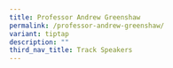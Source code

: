 ```yaml
---
title: Professor Andrew Greenshaw
permalink: /professor-andrew-greenshaw/
variant: tiptap
description: ""
third_nav_title: Track Speakers
---
```

